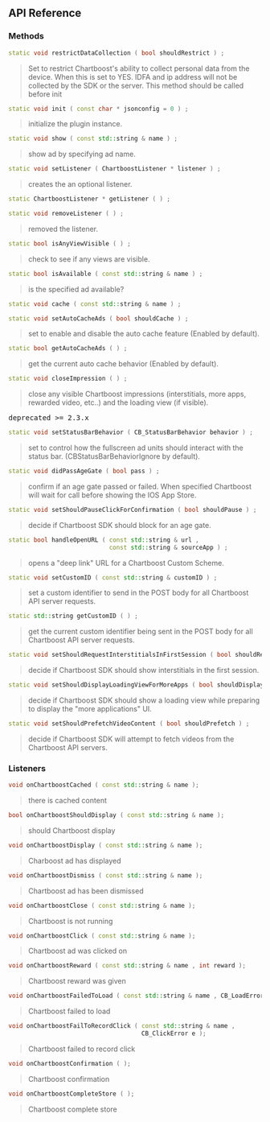 ## API Reference

### Methods
```cpp
static void restrictDataCollection ( bool shouldRestrict ) ;
```
> Set to restrict Chartboost's ability to collect personal data from the device.
When this is set to YES. IDFA and ip address will not be collected by the SDK or the server.
This method should be called before init

```cpp
static void init ( const char * jsonconfig = 0 ) ;
```
> initialize the plugin instance.

```cpp
static void show ( const std::string & name ) ;
```
> show ad by specifying ad name.

```cpp
static void setListener ( ChartboostListener * listener ) ;
```
> creates the an optional listener.

```cpp
static ChartboostListener * getListener ( ) ;
```

```cpp
static void removeListener ( ) ;
```
> removed the listener.

```cpp
static bool isAnyViewVisible ( ) ;
```
> check to see if any views are visible.

```cpp
static bool isAvailable ( const std::string & name ) ;
```
> is the specified ad available?

```cpp
static void cache ( const std::string & name ) ;
```

```cpp
static void setAutoCacheAds ( bool shouldCache ) ;
```
> set to enable and disable the auto cache feature (Enabled by default).

```cpp
static bool getAutoCacheAds ( ) ;
```
> get the current auto cache behavior (Enabled by default).

```cpp
static void closeImpression ( ) ;
```
> close any visible Chartboost impressions (interstitials, more apps, rewarded
video, etc..) and the loading view (if visible).

<pre>
deprecated >= 2.3.x
</pre>

```cpp
static void setStatusBarBehavior ( CB_StatusBarBehavior behavior ) ;
```
> set to control how the fullscreen ad units should interact with the status bar.
(CBStatusBarBehaviorIgnore by default).

```cpp
static void didPassAgeGate ( bool pass ) ;
```
> confirm if an age gate passed or failed. When specified Chartboost will wait for
call before showing the IOS App Store.

```cpp
static void setShouldPauseClickForConfirmation ( bool shouldPause ) ;
```
> decide if Chartboost SDK should block for an age gate.

```cpp
static bool handleOpenURL ( const std::string & url ,
                            const std::string & sourceApp ) ;
```
> opens a "deep link" URL for a Chartboost Custom Scheme.

```cpp
static void setCustomID ( const std::string & customID ) ;
```
> set a custom identifier to send in the POST body for all Chartboost API server requests.

```cpp
static std::string getCustomID ( ) ;
```
> get the current custom identifier being sent in the POST body for all Chartboost
API server requests.

```cpp
static void setShouldRequestInterstitialsInFirstSession ( bool shouldRequest ) ;
```
> decide if Chartboost SDK should show interstitials in the first session.

```cpp
static void setShouldDisplayLoadingViewForMoreApps ( bool shouldDisplay ) ;
```
> decide if Chartboost SDK should show a loading view while preparing to display
the "more applications" UI.

```cpp
static void setShouldPrefetchVideoContent ( bool shouldPrefetch ) ;
```
> decide if Chartboost SDK will attempt to fetch videos from the Chartboost API
servers.


### Listeners
```cpp
void onChartboostCached ( const std::string & name );
```
> there is cached content

```cpp
bool onChartboostShouldDisplay ( const std::string & name );
```
> should Chartboost display

```cpp
void onChartboostDisplay ( const std::string & name );
```
> Charboost ad has displayed

```cpp
void onChartboostDismiss ( const std::string & name );
```
> Chartboost ad has been dismissed

```cpp
void onChartboostClose ( const std::string & name );
```
> Chartboost is not running

```cpp
void onChartboostClick ( const std::string & name );
```
> Chartboost ad was clicked on

```cpp
void onChartboostReward ( const std::string & name , int reward );
```
> Chartboost reward was given

```cpp
void onChartboostFailedToLoad ( const std::string & name , CB_LoadError e );
```
> Chartboost failed to load

```cpp
void onChartboostFailToRecordClick ( const std::string & name ,
                                     CB_ClickError e );
```
> Chartboost failed to record click

```cpp
void onChartboostConfirmation ( );
```
> Chartboost confirmation

```cpp
void onChartboostCompleteStore ( );
```
> Chartboost complete store


